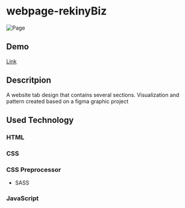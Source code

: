 # webpage-rekinyBiz

![Page]()

## Demo
[Link](https://oskars99.github.io/webpage-rekinyBiz/)

## Descritpion
A website tab design that contains several sections. Visualization and pattern created based on a figma graphic project

## Used Technology
### HTML
### CSS
### CSS Preprocessor
   - SASS
### JavaScript
